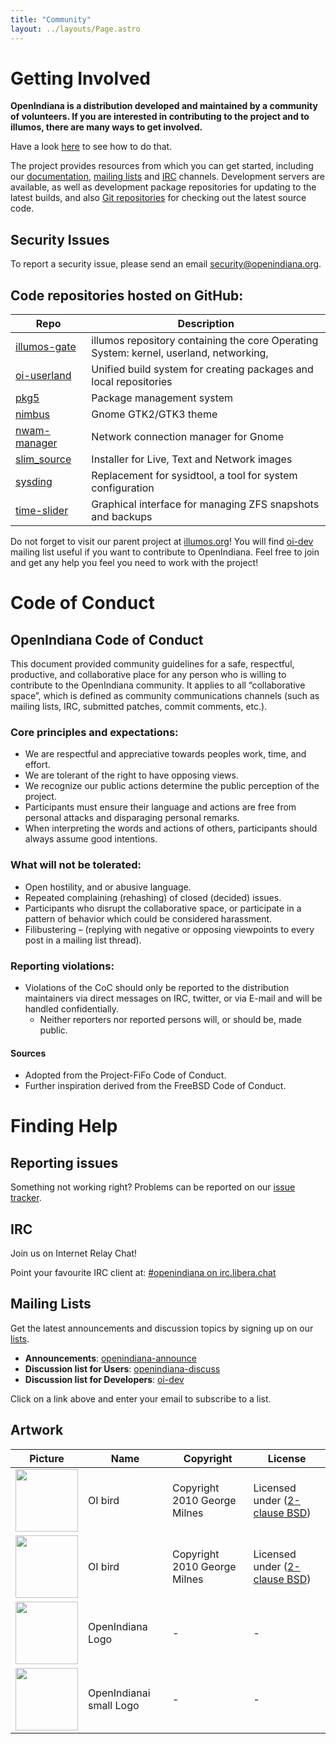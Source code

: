 ```yaml
---
title: "Community"
layout: ../layouts/Page.astro
---
```


# Getting Involved

**OpenIndiana is a distribution developed and maintained by a community of volunteers. If you are interested in contributing to the project and to illumos, there are many ways to get involved.**

Have a look [here](http://docs.openindiana.org/misc/openindiana/#how-do-i-get-involved-with-the-openindiana-project) to see how to do that.

The project provides resources from which you can get started, 
including our [documentation](https://docs.openindiana.org/), 
[mailing lists](https://openindiana.org/mailman/listinfo/) and [IRC](http://docs.openindiana.org/misc/openindiana/#how-can-i-contact-openindiana-community) 
channels. Development servers are available, as well as development 
package repositories for updating to the latest builds, and also [Git repositories](https://github.com/OpenIndiana/) 
for checking out the latest source code.

## Security Issues
To report a security issue, please send an email [security@openindiana.org](mailto:security@openindiana.org).

## Code repositories hosted on GitHub:
| Repo | Description |
|--|--|
| [illumos-gate](https://github.com/OpenIndiana/illumos-gate) | illumos repository containing the core Operating System: kernel, userland, networking, |
| [oi-userland](https://github.com/OpenIndiana/oi-userland) | Unified build system for creating packages and local repositories |
| [pkg5](https://github.com/OpenIndiana/pkg5) | Package management system |
| [nimbus](https://github.com/OpenIndiana/nimbus) | Gnome GTK2/GTK3 theme |
| [nwam-manager](https://github.com/OpenIndiana/nwam-manager) | Network connection manager for Gnome |
| [slim_source](https://github.com/OpenIndiana/slim_source) | Installer for Live, Text and Network images |
| [sysding](https://github.com/OpenIndiana/sysding) | Replacement for sysidtool, a tool for system configuration |
| [time-slider](https://github.com/OpenIndiana/time-slider) | Graphical interface for managing ZFS snapshots and backups |


Do not forget to visit our parent project at [illumos.org](https://www.illumos.org/)! You will find [oi-dev](https://openindiana.org/mailman/listinfo/oi-dev) mailing list useful 
if you want to contribute to OpenIndiana. Feel free to join and get any help you feel you need to work with the project!

# Code of Conduct
## OpenIndiana Code of Conduct
This document provided community guidelines for a safe, respectful, productive, and collaborative place for any person who is willing to contribute to the OpenIndiana community. It applies to all “collaborative space”, which is defined as community communications channels (such as mailing lists, IRC, submitted patches, commit comments, etc.).

### Core principles and expectations:
- We are respectful and appreciative towards peoples work, time, and effort.
- We are tolerant of the right to have opposing views.
- We recognize our public actions determine the public perception of the project.
- Participants must ensure their language and actions are free from personal attacks and disparaging personal remarks.
- When interpreting the words and actions of others, participants should always assume good intentions.
### What will not be tolerated:
- Open hostility, and or abusive language.
- Repeated complaining (rehashing) of closed (decided) issues.
- Participants who disrupt the collaborative space, or participate in a pattern of behavior which could be considered harassment.
- Filibustering – (replying with negative or opposing viewpoints to every post in a mailing list thread).
### Reporting violations:
- Violations of the CoC should only be reported to the distribution maintainers via direct messages on IRC, twitter, or via E-mail and will be handled confidentially.
  - Neither reporters nor reported persons will, or should be, made public.
#### Sources
- Adopted from the Project-FiFo Code of Conduct.
- Further inspiration derived from the FreeBSD Code of Conduct.

# Finding Help

## Reporting issues
Something not working right? Problems can be reported on our [issue tracker](//www.openindiana.org/bugs).

## IRC
Join us on Internet Relay Chat!

Point your favourite IRC client at: [#openindiana on irc.libera.chat](irc://irc.libera.chat/openindiana)

## Mailing Lists
Get the latest announcements and discussion topics by signing up on our [lists](https://www.openindiana.org/mailman).

- **Announcements**: [openindiana-announce](https://openindiana.org/mailman/listinfo/openindiana-announce)
- **Discussion list for Users**: [openindiana-discuss](https://openindiana.org/mailman/listinfo/openindiana-discuss)
- **Discussion list for Developers**: [oi-dev](https://openindiana.org/mailman/listinfo/oi-dev)

Click on a link above and enter your email to subscribe to a list.

## Artwork

|Picture| Name | Copyright | License |
|-|------|-----------|---------|
|<img src="/oibird.svg" width="100" height="100" />|OI bird | Copyright 2010 George Milnes | Licensed under ([2-clause BSD](https://opensource.org/licenses/BSD-2-Clause))|
|<img src="/wallpaper01.jpg" width="100" height="100" />|OI bird | Copyright 2010 George Milnes | Licensed under ([2-clause BSD](https://opensource.org/licenses/BSD-2-Clause))|
|<img src="/oi_normal.svg" width="100" height="100" /> | OpenIndiana Logo | - | - |
|<img src="/oi_small.svg" width="100" height="100" /> | OpenIndianai small Logo | - | - |